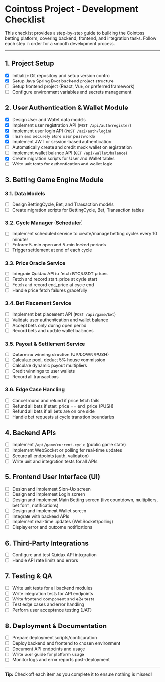 # Cointoss Project - Development Checklist

This checklist provides a step-by-step guide to building the Cointoss betting platform, covering backend, frontend, and integration tasks. Follow each step in order for a smooth development process.

---

## 1. Project Setup

-   [x] Initialize Git repository and setup version control
-   [x] Setup Java Spring Boot backend project structure
-   [ ] Setup frontend project (React, Vue, or preferred framework)
-   [ ] Configure environment variables and secrets management

## 2. User Authentication & Wallet Module

-   [x] Design User and Wallet data models
-   [x] Implement user registration API (`POST /api/auth/register`)
-   [x] Implement user login API (`POST /api/auth/login`)
-   [x] Hash and securely store user passwords
-   [x] Implement JWT or session-based authentication
-   [ ] Automatically create and credit mock wallet on registration
-   [ ] Implement wallet balance API (`GET /api/wallet/balance`)
-   [X] Create migration scripts for User and Wallet tables
-   [ ] Write unit tests for authentication and wallet logic

## 3. Betting Game Engine Module

### 3.1. Data Models

-   [ ] Design BettingCycle, Bet, and Transaction models
-   [ ] Create migration scripts for BettingCycle, Bet, Transaction tables

### 3.2. Cycle Manager (Scheduler)

-   [ ] Implement scheduled service to create/manage betting cycles every 10 minutes
-   [ ] Enforce 5-min open and 5-min locked periods
-   [ ] Trigger settlement at end of each cycle

### 3.3. Price Oracle Service

-   [ ] Integrate Quidax API to fetch BTC/USDT prices
-   [ ] Fetch and record start_price at cycle start
-   [ ] Fetch and record end_price at cycle end
-   [ ] Handle price fetch failures gracefully

### 3.4. Bet Placement Service

-   [ ] Implement bet placement API (`POST /api/game/bet`)
-   [ ] Validate user authentication and wallet balance
-   [ ] Accept bets only during open period
-   [ ] Record bets and update wallet balances

### 3.5. Payout & Settlement Service

-   [ ] Determine winning direction (UP/DOWN/PUSH)
-   [ ] Calculate pool, deduct 5% house commission
-   [ ] Calculate dynamic payout multipliers
-   [ ] Credit winnings to user wallets
-   [ ] Record all transactions

### 3.6. Edge Case Handling

-   [ ] Cancel round and refund if price fetch fails
-   [ ] Refund all bets if start_price == end_price (PUSH)
-   [ ] Refund all bets if all bets are on one side
-   [ ] Handle bet requests at cycle transition boundaries

## 4. Backend APIs

-   [ ] Implement `/api/game/current-cycle` (public game state)
-   [ ] Implement WebSocket or polling for real-time updates
-   [ ] Secure all endpoints (auth, validation)
-   [ ] Write unit and integration tests for all APIs

## 5. Frontend User Interface (UI)

-   [ ] Design and implement Sign-Up screen
-   [ ] Design and implement Login screen
-   [ ] Design and implement Main Betting screen (live countdown, multipliers, bet form, notifications)
-   [ ] Design and implement Wallet screen
-   [ ] Integrate with backend APIs
-   [ ] Implement real-time updates (WebSocket/polling)
-   [ ] Display error and outcome notifications

## 6. Third-Party Integrations

-   [ ] Configure and test Quidax API integration
-   [ ] Handle API rate limits and errors

## 7. Testing & QA

-   [ ] Write unit tests for all backend modules
-   [ ] Write integration tests for API endpoints
-   [ ] Write frontend component and e2e tests
-   [ ] Test edge cases and error handling
-   [ ] Perform user acceptance testing (UAT)

## 8. Deployment & Documentation

-   [ ] Prepare deployment scripts/configuration
-   [ ] Deploy backend and frontend to chosen environment
-   [ ] Document API endpoints and usage
-   [ ] Write user guide for platform usage
-   [ ] Monitor logs and error reports post-deployment

---

**Tip:** Check off each item as you complete it to ensure nothing is missed!

